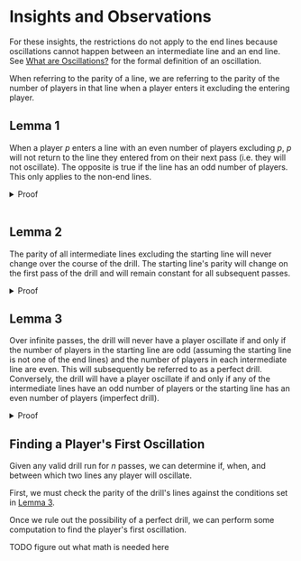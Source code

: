 # Insights and Observations

For these insights, the restrictions do not apply to the end lines because oscillations cannot happen between an intermediate line and an end line. See [What are Oscillations?](./README.md/#what-are-oscillations) for the formal definition of an oscillation. 

When referring to the parity of a line, we are referring to the parity of the number of players in that line when a player enters it excluding the entering player. 

## Lemma 1

When a player $p$ enters a line with an even number of players excluding $p$, $p$ will not return to the line they entered from on their next pass (i.e. they will not oscillate). The opposite is true if the line has an odd number of players. This only applies to the non-end lines. 
<details>
<summary>Proof</summary><br/>
For this proof, we will use induction. 

### Proposition

Let $P(x)$ be the proposition that if a player enters a line with $n$ players, they will not return to the line they were originally from given that

$$n = 2x \ \ \forall x \in \mathbb{N}^+.$$

### Base Case

Let $x = 1$ (aka $n=2$), and assume that the ball is being passed to the right. We can make this assumption without loss of generality since direction is symmetric. If a player, $p$, passes to and then enters a line with 2 players, $a$ and $b$, $a$ will then pass it in right, $b$ will pass it left, and $p$ will pass right. Since $p$ passes right twice, they will not return to the line they were originally from.

### Inductive Hypothesis

Assume $P(k)$ is true for some $k \in \mathbb{N}^+$. 

### Inductive Step

We must show $P(k) \implies P(k+1)$ for the induction to hold.

Let $n = 2(k+1) = 2k + 2$. If a player, $p$, enters a line with $2k+2$ players, $a_1, b_1, a_2, b_2, \ldots, a_k, b_k, a_{k+1}, b_{k+1}$, player $a_1$ will pass it right, $b_1$ will pass it left, $a_2$ will pass it right, $b_2$ will pass it left, and so on. Since $b_{k+1}$ will pass it left, $p$ will pass it right. Since $p$ passes right twice, they will not return to the line they were originally from.

Therefore, $P(k) \implies P(k+1)$ for all $k \in \mathbb{N}^+$. By induction, we have shown that if a player enters a line with an even number of players, they will not return to the line they were originally from. However, we have not yet shown the converse. By slightly modifying the proof, we can show that if a player enters a line with an odd number of players, they will return to the line they were originally from. 

### Odd Number of Players

Following the same steps in the proof for even number of players, let's say that $n = 2x + 1 \ \ \forall x \in \mathbb{N}^+$. Then, our base case would be a line with one player $a$ who passes right. Then player $p$ would pass left, thereby returning to the line they were originally from. The inductive step would be similar to the one above, but since there is an odd number of players, the sequence of players would end at $a_{k+1}$ passing left. Therefore, $p$ would pass right and return to the line they were originally from.

### Conclusion

We have shown that if a player enters a line with an even number of players, they will not return to the line they were originally from. We have also shown that the opposite is true: if the line has an odd number of players, the player will return to the line they were originally from.

</details><br/>

## Lemma 2

The parity of all intermediate lines excluding the starting line will never change over the course of the drill. The starting line's parity will change on the first pass of the drill and will remain constant for all subsequent passes.

<details>
<summary>Proof</summary>

### Starting Line 

The starting line will change parity on the first pass of the drill. On the first pass, the starting line will lose a player. This changes the parity of the starting line because the next time a player enters this line, the number of players in the line excluding the entering player will be of a different parity than the number of players in the line before the first pass.

### Other Intermediate Lines

The parity of non-starting intermediate lines will never change because every time one of these lines passes and loses a player, they would have gained a player in the previous pass. Let's say we have lines $a$, $b$, and $c$ from left to right where they all have 2 players to start. Line $a$ is the starting line, so it passes to line $b$, leaving $a$ with 1 player and $b$ with 3. Since lines can't pass to themselves, we can still say that the parity of line $b$ is the same as before the pass. When line $b$ passes to line $c$, line $b$ will have 2 players. Now, if line $b$ receives the ball, it will have the same parity as before the start of the drill. This can be generalized to any number of lines.

</details>

## Lemma 3

Over infinite passes, the drill will never have a player oscillate if and only if the number of players in the starting line are odd (assuming the starting line is not one of the end lines) and the number of players in each intermediate line are even. This will subsequently be referred to as a perfect drill. Conversely, the drill will have a player oscillate if and only if any of the intermediate lines have an odd number of players or the starting line has an even number of players (imperfect drill).

<details>
<summary>Proof</summary><br/>

By [Lemma 2](#lemma-2), we know that the starting line will change parity on the first drill while all other intermediate lines will not. By [Lemma 1](#lemma-1), we know that a player will not oscillate if they enter a line with an even number of players. 

### Parity of the Starting Line

Because the starting line's parity changes on the first pass, the starting line must start with an odd number of players. This would make it even for all subsequent passes.

### Parity of the Intermediate Lines

Because non-starting intermediate lines will not change parity, they must start with an even number of players. By [Lemma 2](#lemma-2), they will remain even for all subsequent passes.

</details>

## Finding a Player's First Oscillation

Given any valid drill run for $n$ passes, we can determine if, when, and between which two lines any player will oscillate. 

First, we must check the parity of the drill's lines against the conditions set in [Lemma 3](#lemma-3).

Once we rule out the possibility of a perfect drill, we can perform some computation to find the player's first oscillation. 

TODO  figure out what math is needed here